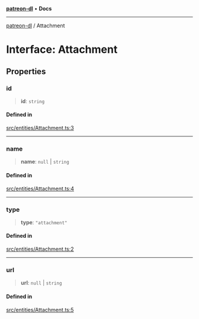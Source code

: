 [**patreon-dl**](../README.md) • **Docs**

***

[patreon-dl](../README.md) / Attachment

# Interface: Attachment

## Properties

### id

> **id**: `string`

#### Defined in

[src/entities/Attachment.ts:3](https://github.com/patrickkfkan/patreon-dl/blob/3799c917b21e82ba47bd4fda974130f074846e4a/src/entities/Attachment.ts#L3)

***

### name

> **name**: `null` \| `string`

#### Defined in

[src/entities/Attachment.ts:4](https://github.com/patrickkfkan/patreon-dl/blob/3799c917b21e82ba47bd4fda974130f074846e4a/src/entities/Attachment.ts#L4)

***

### type

> **type**: `"attachment"`

#### Defined in

[src/entities/Attachment.ts:2](https://github.com/patrickkfkan/patreon-dl/blob/3799c917b21e82ba47bd4fda974130f074846e4a/src/entities/Attachment.ts#L2)

***

### url

> **url**: `null` \| `string`

#### Defined in

[src/entities/Attachment.ts:5](https://github.com/patrickkfkan/patreon-dl/blob/3799c917b21e82ba47bd4fda974130f074846e4a/src/entities/Attachment.ts#L5)
